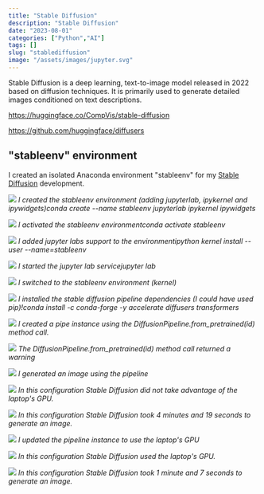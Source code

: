 ```yaml
---
title: "Stable Diffusion"
description: "Stable Diffusion"
date: "2023-08-01"
categories: ["Python","AI"]
tags: []
slug: "stablediffusion"
image: "/assets/images/jupyter.svg"
---
```




Stable Diffusion is a deep learning, text-to-image model released in 2022 based on diffusion techniques. It is primarily used to generate detailed images conditioned on text descriptions.

https://huggingface.co/CompVis/stable-diffusion

https://github.com/huggingface/diffusers


## "stableenv" environment

I created an isolated Anaconda environment "stableenv" for my [Stable Diffusion](https://en.wikipedia.org/wiki/Stable_Diffusion) development.

![](/assets/images/stablediffusion/screenshot-2023-08-01-at-6.19.43-pm-1176x166.png)
*I created the stableenv environment (adding jupyterlab, ipykernel and ipywidgets)conda create --name stableenv jupyterlab ipykernel ipywidgets*

![](/assets/images/stablediffusion/screenshot-2023-08-01-at-6.22.20-pm-1172x96.png)
*I activated the stableenv environmentconda activate stableenv*

![](/assets/images/stablediffusion/screenshot-2023-08-01-at-6.22.29-pm-1164x360.png)
*I added jupyter labs support to the environmentipython kernel install --user --name=stableenv*

![](/assets/images/stablediffusion/screenshot-2023-08-01-at-6.23.05-pm-1172x738.png)
*I started the jupyter lab servicejupyter lab*

![](/assets/images/stablediffusion/screenshot-2023-08-01-at-6.25.53-pm-1320x780.png)
*I switched to the stableenv environment (kernel)*

![](/assets/images/stablediffusion/screenshot-2023-08-01-at-6.26.15-pm-991x307.png)
*I installed the stable diffusion pipeline dependencies (I could have used pip)!conda install -c conda-forge -y accelerate diffusers transformers*

![](/assets/images/stablediffusion/screenshot-2023-08-01-at-6.27.42-pm-1321x562.png)
*I created a pipe instance using the DiffusionPipeline.from_pretrained(id) method call.*

![](/assets/images/stablediffusion/screenshot-2023-08-01-at-6.30.16-pm-1317x829.png)
*The DiffusionPipeline.from_pretrained(id) method call returned a warning*

![](/assets/images/stablediffusion/screenshot-2023-08-01-at-6.31.07-pm-912x708.png)
*I generated an image using the pipeline*

![](/assets/images/stablediffusion/screenshot-2023-08-01-at-6.35.07-pm-890x669.png)
*In this configuration Stable Diffusion did not take advantage of the laptop's GPU.*

![](/assets/images/stablediffusion/screenshot-2023-08-01-at-6.35.39-pm-888x669.png)
*In this configuration Stable Diffusion took 4 minutes and 19 seconds to generate an image.*

![](/assets/images/stablediffusion/screenshot-2023-08-01-at-6.36.12-pm-872x665.png)
*I updated the pipeline instance to use the laptop's GPU*

![](/assets/images/stablediffusion/screenshot-2023-08-01-at-6.37.27-pm-889x666.png)
*In this configuration Stable Diffusion used the laptop's GPU.*

![](/assets/images/stablediffusion/screenshot-2023-08-01-at-6.37.50-pm-852x662.png)
*In this configuration Stable Diffusion took 1 minute and 7 seconds to generate an image.*